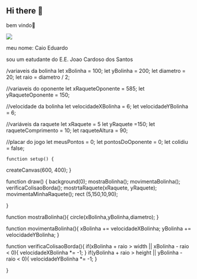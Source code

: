 ## Hi there 👋

bem vindo🖤

![](https://media.tenor.com/uG0AZOy1b24AAAAM/nutria-otter.gif)

meu nome: Caio Eduardo

sou um eatudante do E.E. Joao Cardoso dos Santos


/variaveis da bolinha
let xBolinha = 100;
let yBolinha = 200;
let diametro = 20;
let raio = diametro / 2;

//variaveis do oponente 
 let xRaqueteOponente = 585;
 let yRaqueteOponente = 150;

//velocidade da bolinha
let velocidadeXBolinha = 6;
let velocidadeYBolinha = 6;

 //variáveis da raquete
let xRaquete = 5 
let yRaquete =150;
let raqueteComprimento = 10;
let raqueteAltura = 90;

//placar do jogo 
 let meusPontos = 0;
 let pontosDoOponente = 0;
 let colidiu = false;

    function setup() {
  createCanvas(600, 400);
}

function draw() {
  background(0);
  mostraBolinha();
  movimentaBolinha();
  verificaColisaoBorda();
  mostrtaRaquete(xRaquete, yRaquete);
  movimentaMinhaRaquete();
  rect (5,150,10,90);
  
}


function mostraBolinha(){
  circle(xBolinha,yBolinha,diametro);
}

function movimentaBolinha(){
  xBolinha += velocidadeXBolinha;
  yBolinha += velocidadeYBolinha;
}

function verificaColisaoBorda(){
   if(xBolinha + raio > width || xBolinha - raio < 0){
      velocidadeXBolinha *= -1;
  }
  if(yBolinha + raio > height || yBolinha - raio < 0){
      velocidadeYBolinha *= -1;
  }

}
